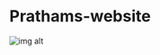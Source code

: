 # Prathams-website
![img alt](https://github.com/user-attachments/assets/f8cb5d75-c307-4566-a1d1-037915b50d35)
